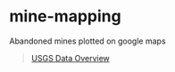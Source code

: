 mine-mapping
============

Abandoned mines plotted on google maps

>[USGS Data Overview](https://github.com/tbutler78/mine-mapping/blob/master/idahogeologyREADME.md)
